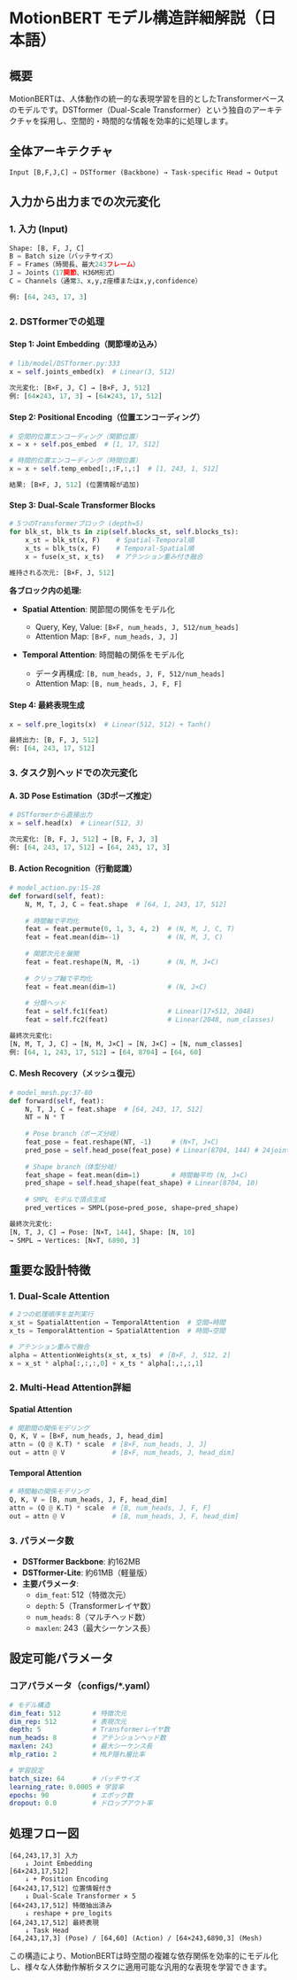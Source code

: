 # MotionBERT モデル構造詳細解説（日本語）

## 概要

MotionBERTは、人体動作の統一的な表現学習を目的としたTransformerベースのモデルです。DSTformer（Dual-Scale Transformer）という独自のアーキテクチャを採用し、空間的・時間的な情報を効率的に処理します。

## 全体アーキテクチャ

```
Input [B,F,J,C] → DSTformer (Backbone) → Task-specific Head → Output
```

## 入力から出力までの次元変化

### 1. 入力 (Input)

```python
Shape: [B, F, J, C]
B = Batch size（バッチサイズ）
F = Frames（時間長、最大243フレーム）  
J = Joints（17関節、H36M形式）
C = Channels（通常3、x,y,z座標またはx,y,confidence）

例: [64, 243, 17, 3]
```

### 2. DSTformerでの処理

#### Step 1: Joint Embedding（関節埋め込み）

```python
# lib/model/DSTformer.py:333
x = self.joints_embed(x)  # Linear(3, 512)

次元変化: [B×F, J, C] → [B×F, J, 512]
例: [64×243, 17, 3] → [64×243, 17, 512]
```

#### Step 2: Positional Encoding（位置エンコーディング）

```python
# 空間的位置エンコーディング（関節位置）
x = x + self.pos_embed  # [1, 17, 512]

# 時間的位置エンコーディング（時間位置）  
x = x + self.temp_embed[:,:F,:,:]  # [1, 243, 1, 512]

結果: [B×F, J, 512] (位置情報が追加)
```

#### Step 3: Dual-Scale Transformer Blocks

```python
# 5つのTransformerブロック (depth=5)
for blk_st, blk_ts in zip(self.blocks_st, self.blocks_ts):
    x_st = blk_st(x, F)    # Spatial-Temporal順
    x_ts = blk_ts(x, F)    # Temporal-Spatial順  
    x = fuse(x_st, x_ts)   # アテンション重み付き融合

維持される次元: [B×F, J, 512]
```

**各ブロック内の処理:**

- **Spatial Attention**: 関節間の関係をモデル化
  - Query, Key, Value: `[B×F, num_heads, J, 512/num_heads]`
  - Attention Map: `[B×F, num_heads, J, J]`

- **Temporal Attention**: 時間軸の関係をモデル化  
  - データ再構成: `[B, num_heads, J, F, 512/num_heads]`
  - Attention Map: `[B, num_heads, J, F, F]`

#### Step 4: 最終表現生成

```python
x = self.pre_logits(x)  # Linear(512, 512) + Tanh()

最終出力: [B, F, J, 512]
例: [64, 243, 17, 512]
```

### 3. タスク別ヘッドでの次元変化

#### A. 3D Pose Estimation（3Dポーズ推定）

```python
# DSTformerから直接出力
x = self.head(x)  # Linear(512, 3)

次元変化: [B, F, J, 512] → [B, F, J, 3]
例: [64, 243, 17, 512] → [64, 243, 17, 3]
```

#### B. Action Recognition（行動認識）

```python
# model_action.py:15-28
def forward(self, feat):
    N, M, T, J, C = feat.shape  # [64, 1, 243, 17, 512]
    
    # 時間軸で平均化
    feat = feat.permute(0, 1, 3, 4, 2)  # (N, M, J, C, T)
    feat = feat.mean(dim=-1)            # (N, M, J, C)
    
    # 関節次元を展開
    feat = feat.reshape(N, M, -1)       # (N, M, J×C)
    
    # クリップ軸で平均化  
    feat = feat.mean(dim=1)             # (N, J×C)
    
    # 分類ヘッド
    feat = self.fc1(feat)               # Linear(17×512, 2048)
    feat = self.fc2(feat)               # Linear(2048, num_classes)

最終次元変化:
[N, M, T, J, C] → [N, M, J×C] → [N, J×C] → [N, num_classes]
例: [64, 1, 243, 17, 512] → [64, 8704] → [64, 60]
```

#### C. Mesh Recovery（メッシュ復元）

```python
# model_mesh.py:37-80
def forward(self, feat):
    N, T, J, C = feat.shape  # [64, 243, 17, 512]
    NT = N * T
    
    # Pose branch（ポーズ分岐）
    feat_pose = feat.reshape(NT, -1)     # (N×T, J×C)
    pred_pose = self.head_pose(feat_pose) # Linear(8704, 144) # 24joints×6D
    
    # Shape branch（体型分岐）
    feat_shape = feat.mean(dim=1)        # 時間軸平均 (N, J×C)
    pred_shape = self.head_shape(feat_shape) # Linear(8704, 10)
    
    # SMPL モデルで頂点生成
    pred_vertices = SMPL(pose=pred_pose, shape=pred_shape)

最終次元変化:
[N, T, J, C] → Pose: [N×T, 144], Shape: [N, 10]
→ SMPL → Vertices: [N×T, 6890, 3]
```

## 重要な設計特徴

### 1. Dual-Scale Attention

```python
# 2つの処理順序を並列実行
x_st = SpatialAttention → TemporalAttention  # 空間→時間
x_ts = TemporalAttention → SpatialAttention  # 時間→空間

# アテンション重みで融合
alpha = AttentionWeights(x_st, x_ts)  # [B×F, J, 512, 2]
x = x_st * alpha[:,:,:,0] + x_ts * alpha[:,:,:,1]
```

### 2. Multi-Head Attention詳細

#### Spatial Attention
```python
# 関節間の関係モデリング
Q, K, V = [B×F, num_heads, J, head_dim]
attn = (Q @ K.T) * scale  # [B×F, num_heads, J, J]
out = attn @ V            # [B×F, num_heads, J, head_dim]
```

#### Temporal Attention  
```python
# 時間軸の関係モデリング
Q, K, V = [B, num_heads, J, F, head_dim]
attn = (Q @ K.T) * scale  # [B, num_heads, J, F, F]  
out = attn @ V            # [B, num_heads, J, F, head_dim]
```

### 3. パラメータ数

- **DSTformer Backbone**: 約162MB
- **DSTformer-Lite**: 約61MB（軽量版）
- **主要パラメータ**:
  - `dim_feat`: 512（特徴次元）
  - `depth`: 5（Transformerレイヤ数）
  - `num_heads`: 8（マルチヘッド数）
  - `maxlen`: 243（最大シーケンス長）

## 設定可能パラメータ

### コアパラメータ（configs/*.yaml）

```yaml
# モデル構造
dim_feat: 512        # 特徴次元
dim_rep: 512         # 表現次元  
depth: 5             # Transformerレイヤ数
num_heads: 8         # アテンションヘッド数
maxlen: 243          # 最大シーケンス長
mlp_ratio: 2         # MLP隠れ層比率

# 学習設定
batch_size: 64       # バッチサイズ
learning_rate: 0.0005 # 学習率
epochs: 90           # エポック数
dropout: 0.0         # ドロップアウト率
```

## 処理フロー図

```
[64,243,17,3] 入力
    ↓ Joint Embedding
[64×243,17,512] 
    ↓ + Position Encoding  
[64×243,17,512] 位置情報付き
    ↓ Dual-Scale Transformer × 5
[64×243,17,512] 特徴抽出済み
    ↓ reshape + pre_logits
[64,243,17,512] 最終表現
    ↓ Task Head
[64,243,17,3] (Pose) / [64,60] (Action) / [64×243,6890,3] (Mesh)
```

この構造により、MotionBERTは時空間の複雑な依存関係を効率的にモデル化し、様々な人体動作解析タスクに適用可能な汎用的な表現を学習できます。